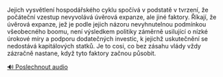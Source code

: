
Jejich vysvětlení hospodářského cyklu spočívá v podstatě v tvrzení, že počáteční vzestup nevyvolává úvěrová expanze, ale jiné faktory. Říkají, že úvěrová expanze, jež je podle jejich názoru nevyhnutelnou podmínkou všeobecného boomu, není výsledkem politiky záměrně usilující o nízké úrokové míry a podporu dodatečných investic, k jejichž uskutečnění se nedostává kapitálových statků. Je to cosi, co bez zásahu vlády vždy zázračně nastane, když tyto faktory začnou působit.

[🔊 Poslechnout audio](/data/7-paragraphs/audio/chapter_156/para_010-Jejich-vysvtlen-hospodskho-cyklu-spov-v-po.mp3)
